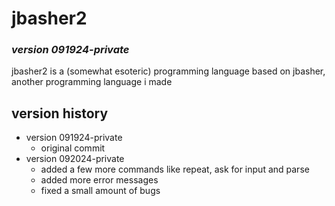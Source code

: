# jbasher2
### *version 091924-private*
jbasher2 is a (somewhat esoteric) programming language based on jbasher, another programming language i made


## version history

- version 091924-private
    - original commit
- version 092024-private
    - added a few more commands like repeat, ask for input and parse
    - added more error messages
    - fixed a small amount of bugs